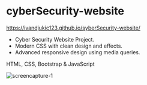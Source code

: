 # cyberSecurity-website
https://ivandjukic123.github.io/syberSecurity-website/

- Cyber Security Website Project.
- Modern CSS with clean design and effects.
- Advanced responsive design using media queries.

HTML, CSS, Bootstrap & JavaScript


![screencapture-1](https://user-images.githubusercontent.com/98217204/150638864-7aed7d01-c53f-4a8e-a216-df924acda067.png)
